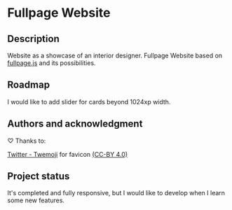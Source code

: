 # Fullpage Website

## Description

Website as a showcase of an interior designer. Fullpage Website based on [fullpage.js](https://alvarotrigo.com/fullPage/) and its possibilities.

## Roadmap

I would like to add slider for cards beyond 1024xp width.

## Authors and acknowledgment

♡ Thanks to:

[Twitter - Twemoji](https://twemoji.twitter.com/) for favicon [(CC-BY 4.0)](https://creativecommons.org/licenses/by/4.0/)

## Project status

It's completed and fully responsive, but I would like to develop when I learn some new features.
